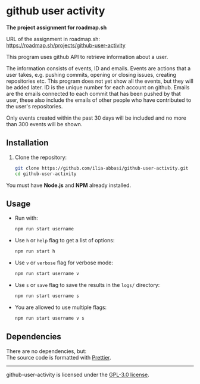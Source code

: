# github user activity
**The project assignment for roadmap.sh**

URL of the assignment in roadmap.sh:  
https://roadmap.sh/projects/github-user-activity

This program uses github API to retrieve information about a user.

The information consists of events, ID and emails. Events are actions that a user takes,
e.g. pushing commits, opening or closing issues, creating repositories etc. This
program does not yet show all the events, but they will be added later.
ID is the unique number for each account on github. Emails are the emails connected to
each commit that has been pushed by that user, these also include the emails of other people
who have contributed to the user's repositories.

Only events created within the past 30 days will be included and no more than 300 events will be shown.

## Installation

1. Clone the repository:
   ```sh
   git clone https://github.com/ilia-abbasi/github-user-activity.git
   cd github-user-activity
   ```

You must have **Node.js** and **NPM** already installed.

## Usage

- Run with:
   ```sh
   npm run start username
   ```

- Use `h` or `help` flag to get a list of options:
  ```sh
  npm run start h
  ```

- Use `v` or `verbose` flag for verbose mode:
  ```sh
  npm run start username v
  ```

- Use `s` or `save` flag to save the results in the `logs/` directory:
  ```sh
  npm run start username s
  ```

- You are allowed to use multiple flags:
  ```sh
  npm run start username v s
  ```

## Dependencies

There are no dependencies, but:  
The source code is formatted with [Prettier](https://prettier.io/).

---

github-user-activity is licensed under the [GPL-3.0 license](https://github.com/ilia-abbasi/github-user-activity/blob/main/LICENSE).
